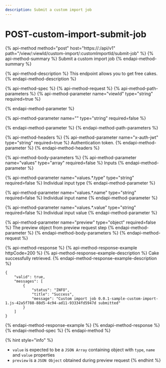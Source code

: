 ```yaml
---
description: Submit a custom import job
---
```


# POST-custom-import-submit-job

{% api-method method="post" host="https://<host>:<port>/api/v1" path="/view/:viewId/custom-import/:customImportId/submit-job" %}
{% api-method-summary %}
Submit a custom import job
{% endapi-method-summary %}

{% api-method-description %}
This endpoint allows you to get free cakes.
{% endapi-method-description %}

{% api-method-spec %}
{% api-method-request %}
{% api-method-path-parameters %}
{% api-method-parameter name="viewId" type="string" required=true %}

{% endapi-method-parameter %}

{% api-method-parameter name="" type="string" required=false %}

{% endapi-method-parameter %}
{% endapi-method-path-parameters %}

{% api-method-headers %}
{% api-method-parameter name="x-auth-jwt" type="string" required=true %}
Authentication token.
{% endapi-method-parameter %}
{% endapi-method-headers %}

{% api-method-body-parameters %}
{% api-method-parameter name="values" type="array" required=false %}
Inputs
{% endapi-method-parameter %}

{% api-method-parameter name="values.\*.type" type="string" required=false %}
Individual input type
{% endapi-method-parameter %}

{% api-method-parameter name="values.\*.name" type="string" required=false %}
Individual input name
{% endapi-method-parameter %}

{% api-method-parameter name="values.\*.value" type="string" required=false %}
Individual input value
{% endapi-method-parameter %}

{% api-method-parameter name="preview" type="object" required=false %}
The preview object from preview request step
{% endapi-method-parameter %}
{% endapi-method-body-parameters %}
{% endapi-method-request %}

{% api-method-response %}
{% api-method-response-example httpCode=200 %}
{% api-method-response-example-description %}
Cake successfully retrieved.
{% endapi-method-response-example-description %}

```
{
    "valid": true,
    "messages": [
        {
            "status": "INFO",
            "title": "Success",
            "message": "Custom import job 0.0.1-sample-custom-import-1.js-42a5f788-88d5-4c94-ad11-93334fd5947d submitted"
        }
    ]
}
```
{% endapi-method-response-example %}
{% endapi-method-response %}
{% endapi-method-spec %}
{% endapi-method %}

{% hint style="info" %}
* `value` is expected to be a `JSON Array` containing object with `type`, `name` and `value` properties
* `preview` is a `JSON Object` obtained during preview request
{% endhint %}



